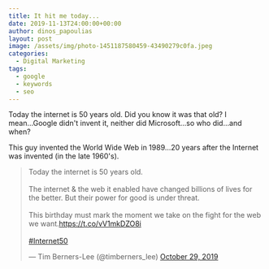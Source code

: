 ```yaml
---
title: It hit me today...
date: 2019-11-13T24:00:00+00:00
author: dinos_papoulias
layout: post
image: /assets/img/photo-1451187580459-43490279c0fa.jpeg
categories:
  - Digital Marketing
tags:
  - google
  - keywords
  - seo
---
```

Today the internet is 50 years old. Did you know it was that old? I mean...Google didn't invent it, neither did Microsoft...so who did...and when?

This guy invented the World Wide Web in 1989...20 years after the Internet was invented (in the late 1960's).

<blockquote class="twitter-tweet"><p lang="en" dir="ltr">Today the internet is 50 years old.<br><br>The internet &amp; the web it enabled have changed billions of lives for the better. But their power for good is under threat.<br><br>This birthday must mark the moment we take on the fight for the web we want.<a href="https://t.co/vV1mkDZO8i">https://t.co/vV1mkDZO8i</a><br><br> <a href="https://twitter.com/hashtag/Internet50?src=hash&amp;ref_src=twsrc%5Etfw">#Internet50</a></p>&mdash; Tim Berners-Lee (@timberners_lee) <a href="https://twitter.com/timberners_lee/status/1189128206466637824?ref_src=twsrc%5Etfw">October 29, 2019</a></blockquote> <script async src="https://platform.twitter.com/widgets.js" charset="utf-8"></script>

